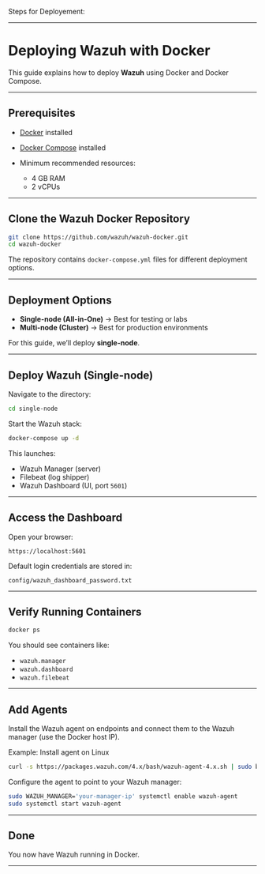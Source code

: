 Steps for Deployement:

---

# Deploying Wazuh with Docker

This guide explains how to deploy **Wazuh** using Docker and Docker Compose.

---

## Prerequisites

* [Docker](https://docs.docker.com/engine/install/) installed
* [Docker Compose](https://docs.docker.com/compose/install/) installed
* Minimum recommended resources:

  * 4 GB RAM
  * 2 vCPUs

---

## Clone the Wazuh Docker Repository

```bash
git clone https://github.com/wazuh/wazuh-docker.git
cd wazuh-docker
```

The repository contains `docker-compose.yml` files for different deployment options.

---

## Deployment Options

* **Single-node (All-in-One)** → Best for testing or labs
* **Multi-node (Cluster)** → Best for production environments

For this guide, we’ll deploy **single-node**.

---

## Deploy Wazuh (Single-node)

Navigate to the directory:

```bash
cd single-node
```

Start the Wazuh stack:

```bash
docker-compose up -d
```

This launches:

* Wazuh Manager (server)
* Filebeat (log shipper)
* Wazuh Dashboard (UI, port `5601`)

---

## Access the Dashboard

Open your browser:

```
https://localhost:5601
```

Default login credentials are stored in:

```
config/wazuh_dashboard_password.txt
```

---

## Verify Running Containers

```bash
docker ps
```

You should see containers like:

* `wazuh.manager`
* `wazuh.dashboard`
* `wazuh.filebeat`

---

## Add Agents

Install the Wazuh agent on endpoints and connect them to the Wazuh manager (use the Docker host IP).

Example: Install agent on Linux

```bash
curl -s https://packages.wazuh.com/4.x/bash/wazuh-agent-4.x.sh | sudo bash
```

Configure the agent to point to your Wazuh manager:

```bash
sudo WAZUH_MANAGER='your-manager-ip' systemctl enable wazuh-agent
sudo systemctl start wazuh-agent
```

---

## Done

You now have Wazuh running in Docker.

---
